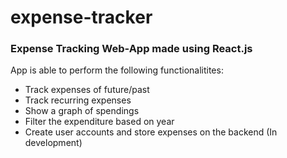 # expense-tracker
### Expense Tracking Web-App made using React.js

App is able to perform the following functionalitites:
- Track expenses of future/past
- Track recurring expenses
- Show a graph of spendings
- Filter the expenditure based on year 
- Create user accounts and store expenses on the backend (In development)
